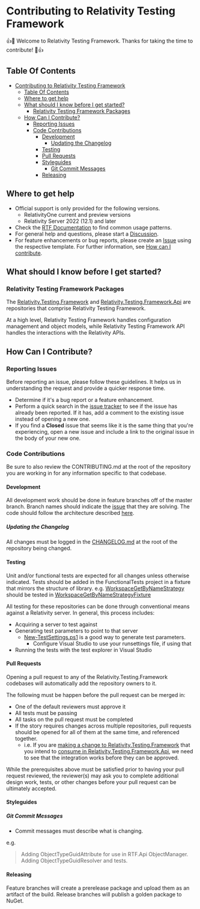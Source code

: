 # Contributing to Relativity Testing Framework

:+1::tada: Welcome to Relativity Testing Framework. Thanks for taking the time to contribute! :tada::+1:

## Table Of Contents

- [Contributing to Relativity Testing Framework](#contributing-to-relativity-testing-framework)
  - [Table Of Contents](#table-of-contents)
  - [Where to get help](#where-to-get-help)
  - [What should I know before I get started?](#what-should-i-know-before-i-get-started)
    - [Relativity Testing Framework Packages](#relativity-testing-framework-packages)
  - [How Can I Contribute?](#how-can-i-contribute)
    - [Reporting Issues](#reporting-issues)
    - [Code Contributions](#code-contributions)
      - [Development](#development)
        - [Updating the Changelog](#updating-the-changelog)
      - [Testing](#testing)
      - [Pull Requests](#pull-requests)
      - [Styleguides](#styleguides)
        - [Git Commit Messages](#git-commit-messages)
      - [Releasing](#releasing)

## Where to get help

- Official support is only provided for the following versions.
  - RelativityOne current and preview versions
  - Relativity Server 2022 (12.1) and later
- Check the [RTF Documentation](https://relativitydev.github.io/relativity.testing.framework/) to find common usage patterns.
- For general help and questions, please start a [Discussion](https://github.com/relativitydev/relativity.testing.framework/discussions).
- For feature enhancements or bug reports, please create an [Issue](https://github.com/relativitydev/relativity.testing.framework/issues) using the respective template. For further information, see [How can I contribute](#how-can-i-contribute).

## What should I know before I get started?

### Relativity Testing Framework Packages

The [Relativity.Testing.Framework](https://github.com/relativitydev/relativity.testing.framework) and [Relativity.Testing.Framework.Api](https://github.com/relativitydev/relativity.testing.framework.api) are repositories that comprise Relativity Testing Framework.

At a high level, Relativity Testing Framework handles configuration management and object models, while Relativity Testing Framework API handles the interactions with the Relativity APIs.

## How Can I Contribute?

### Reporting Issues

Before reporting an issue, please follow these guidelines. It helps us in understanding the request and provide a quicker response time.

- Determine if it's a bug report or a feature enhancement.
- Perform a quick search in the [issue tracker](https://github.com/relativitydev/relativity.testing.framework/issues) to see if the issue has already been reported. If it has, add a comment to the existing issue instead of opening a new one.
- If you find a **Closed** issue that seems like it is the same thing that you're experiencing, open a new issue and include a link to the original issue in the body of your new one.

### Code Contributions

Be sure to also review the CONTRIBUTING.md at the root of the repository you are working in for any information specific to that codebase.

#### Development

All development work should be done in feature branches off of the master branch.
Branch names should indicate the [issue](https://github.com/relativitydev/relativity.testing.framework/issues) that they are solving.
The code should follow the architecture described [here](https://github.com/relativitydev/relativity.testing.framework.api/blob/master/docs/dev/architecture.md).

##### Updating the Changelog

All changes must be logged in the [CHANGELOG.md](https://github.com/relativitydev/relativity.testing.framework/blob/master/CHANGELOG.md) at the root of the repository being changed.

#### Testing

Unit and/or functional tests are expected for all changes unless otherwise indicated.
Tests should be added in the FunctionalTests project in a fixture that mirrors the structure of library.
e.g. [WorkspaceGetByNameStrategy](https://github.com/relativitydev/relativity.testing.framework.api/blob/master/source/Relativity.Testing.Framework.Api/Strategies/Workspaces/WorkspaceGetByNameStrategy.cs) should be tested in [WorkspaceGetByNameStrategyFixture](https://github.com/relativitydev/relativity.testing.framework.api/blob/master/source/Relativity.Testing.Framework.Api.FunctionalTests/Strategies/Workspaces/WorkspaceGetByNameStrategyFixture.cs)

All testing for these repositories can be done through conventional means against a Relativity server.
In general, this process includes:

- Acquiring a server to test against
- Generating test parameters to point to that server
  - [New-TestSettings.ps1](https://github.com/relativitydev/relativity.testing.framework.api/blob/master/DevelopmentScripts/New-TestSettings.ps1) is a good way to generate test parameters.
    - Configure Visual Studio to use your runsettings file, if using that
- Running the tests with the test explorer in Visual Studio

#### Pull Requests

Opening a pull request to any of the Relativity.Testing.Framework codebases will automatically add the repository owners to it.

The following must be happen before the pull request can be merged in:

- One of the default reviewers must approve it
- All tests must be passing
- All tasks on the pull request must be completed
- If the story requires changes across multiple repositories, pull requests should be opened for all of them at the same time, and referenced together.
  - i.e. If you are [making a change to Relativity.Testing.Framework](https://github.com/relativitydev/relativity.testing.framework/pull/63) that you intend to [consume in Relativity.Testing.Framework.Api](https://github.com/relativitydev/relativity.testing.framework.api/pull/88), we need to see that the integration works before they can be approved.

While the prerequisites above must be satisfied prior to having your pull request reviewed, the reviewer(s) may ask you to complete additional design work, tests, or other changes before your pull request can be ultimately accepted.

#### Styleguides

##### Git Commit Messages

- Commit messages must describe what is changing.

e.g.

> Adding ObjectTypeGuidAttribute for use in RTF.Api ObjectManager. Adding ObjectTypeGuidResolver and tests.

#### Releasing

Feature branches will create a prerelease package and upload them as an artifact of the build.
Release branches will publish a golden package to NuGet.
